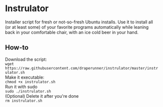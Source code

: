 # Instrulator

Installer script for fresh or not-so-fresh Ubuntu installs.
Use it to install all (or at least some) of your favorite programs automatically while leaning
back in your comfortable chair, with an ice cold beer in your hand.

## How-to

Download the script:  
`wget https://raw.githubusercontent.com/draperunner/instrulator/master/instrulator.sh`  
Make it executable:  
`chmod +x instrulator.sh`  
Run it with sudo  
`sudo ./instrulator.sh`  
(Optional) Delete it after you're done  
`rm instrulator.sh`
